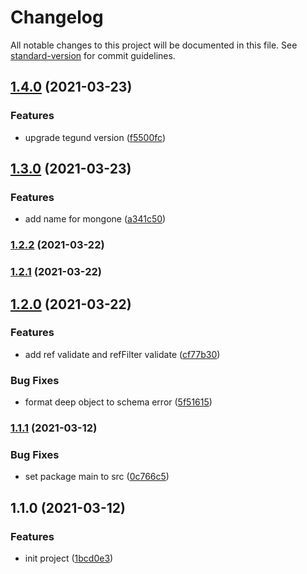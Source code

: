 # Changelog

All notable changes to this project will be documented in this file. See [standard-version](https://github.com/conventional-changelog/standard-version) for commit guidelines.

## [1.4.0](https://github.com/aim-leo/mongone/compare/v1.3.0...v1.4.0) (2021-03-23)


### Features

* upgrade tegund version ([f5500fc](https://github.com/aim-leo/mongone/commit/f5500fc2b9670dca02121b92fb9c733cb5ae7e54))

## [1.3.0](https://github.com/aim-leo/mongone/compare/v1.2.2...v1.3.0) (2021-03-23)


### Features

* add name for mongone ([a341c50](https://github.com/aim-leo/mongone/commit/a341c5002808f54188c48a9dfc625525c643a38e))

### [1.2.2](https://github.com/aim-leo/mongone/compare/v1.2.1...v1.2.2) (2021-03-22)

### [1.2.1](https://github.com/aim-leo/mongone/compare/v1.2.0...v1.2.1) (2021-03-22)

## [1.2.0](https://github.com/aim-leo/mongone/compare/v1.1.1...v1.2.0) (2021-03-22)


### Features

* add ref validate and refFilter validate ([cf77b30](https://github.com/aim-leo/mongone/commit/cf77b308db66fdfca082132b9ac6194244e78091))


### Bug Fixes

* format deep object to schema error ([5f51615](https://github.com/aim-leo/mongone/commit/5f51615d35def99c5712bbb95ce20953eda30c94))

### [1.1.1](https://github.com/aim-leo/mongone/compare/v1.1.0...v1.1.1) (2021-03-12)


### Bug Fixes

* set package main to src ([0c766c5](https://github.com/aim-leo/mongone/commit/0c766c5bd46f8b6a1ae852a4d3c9f520fced6c13))

## 1.1.0 (2021-03-12)


### Features

* init project ([1bcd0e3](https://github.com/aim-leo/mongone/commit/1bcd0e3046b51daabc811f1da1f56185bf400213))
